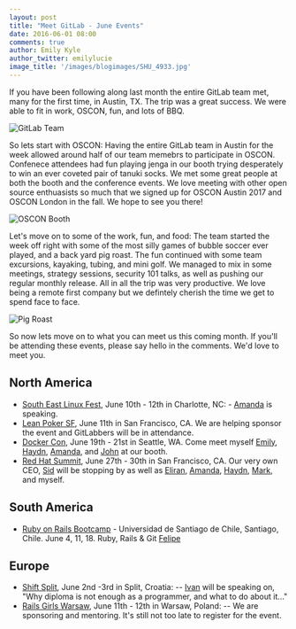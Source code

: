 ```yaml
---
layout: post
title: "Meet GitLab - June Events"
date: 2016-06-01 08:00
comments: true
author: Emily Kyle
author_twitter: emilylucie
image_title: '/images/blogimages/SHU_4933.jpg'
---
```


If you have been following along last month the entire GitLab team met, many for the first time, in Austin, TX. The trip was a great success. We were able to fit in work, OSCON, fun, and lots of BBQ. 

<!-- more -->

![GitLab Team](/images/blogimages/IMG_1592.PNG)

So lets start with OSCON: Having the entire GitLab team in Austin for the week allowed around half of our team memebrs to participate in OSCON. Confenece attendees had fun playing jenga in our booth trying desperately to win an ever coveted pair of tanuki socks. We met some great people at both the booth and the conference events. We love meeting with other open source enthuasists so much that we signed up for OSCON Austin 2017 and OSCON London in the fall. We hope to see you there!

![OSCON Booth](/images/blogimages/osconbooth.JPG)

Let's move on to some of the work, fun, and food: The team started the week off right with some of the most silly games of bubble soccer ever played, and a back yard pig roast. The fun continued with some team excursions, kayaking, tubing, and mini golf. We managed to mix in some meetings, strategy sessions, security 101 talks, as well as pushing our regular monthly release. All in all the trip was very productive. We love being a remote first company but we defintely cherish the time we get to spend face to face. 

![Pig Roast](/images/blogimages/pigroast.PNG)

So now lets move on to what you can meet us this coming month. If you'll be attending these events, please say hello in the comments.
We'd love to meet you.

## North America
- [South East Linux Fest](http://www.southeastlinuxfest.org/), June 10th - 12th in Charlotte, NC: - [Amanda] is speaking.
- [Lean Poker SF](http://www.meetup.com/Lean-Poker-San-Francisco/events/230150034/), June 11th in San Francisco, CA. We are helping sponsor the event and GitLabbers will be in attendance. 
- [Docker Con](http://2016.dockercon.com/), June 19th - 21st in Seattle, WA. Come meet myself [Emily], [Haydn], [Amanda], and [John] at our booth. 
- [Red Hat Summit](https://www.redhat.com/en/summit), June 27th - 30th in San Francisco, CA. Our very own CEO, [Sid] will be stopping by as well as [Eliran], [Amanda], [Haydn], [Mark], and myself. 

## South America

- [Ruby on Rails Bootcamp](http://rails.softwarelibrechile.cl) - Universidad de Santiago de Chile, Santiago, Chile. June 4, 11, 18. Ruby, Rails & Git [Felipe]

## Europe

- [Shift Split](http://shiftsplit.com/), June 2nd -3rd in Split, Croatia:  -- [Ivan] will be speaking on, "Why diploma is not enough as a programmer, and what to do about it..."
- [Rails Girls Warsaw](http://railsgirls.com/warsaw), June 11th - 12th in Warsaw, Poland:  -- We are sponsoring and mentoring. It's still not too late to register for the event.

[team]: https://about.gitlab.com/team/
[Amanda]: https://twitter.com/AmbassadorAwsum
[Sid]: https://twitter.com/sytses
[Felipe]: https://twitter.com/juanpintoduran
[Emily]: https://twitter.com/emilylucie
[Ivan]: https://twitter.com/inemation
[Haydn]: https://twitter.com/haydnmackay
[John]: https://twitter.com/northrup
[Eliran]: https://twitter.com/eliran_mesika
[Mark]: https://twitter.com/MarkPundsack